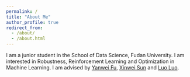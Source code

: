 ```yaml
---
permalink: /
title: "About Me"
author_profile: true
redirect_from: 
  - /about/
  - /about.html
---
```


I am a junior student in the School of Data Science, Fudan University. I am interested in Robustness, Reinforcement Learning and Optimization in Machine Learning. I am advised by [Yanwei Fu](https://markdown.com.cn), [Xinwei Sun](https://sunxinwei0625.github.io/sunxw.github.io/) and [Luo Luo](https://luoluo-sds.github.io/).
